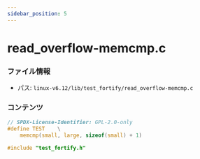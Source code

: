 ```yaml
---
sidebar_position: 5
---
```

# read_overflow-memcmp.c

### ファイル情報

- パス: `linux-v6.12/lib/test_fortify/read_overflow-memcmp.c`

### コンテンツ

```c
// SPDX-License-Identifier: GPL-2.0-only
#define TEST	\
	memcmp(small, large, sizeof(small) + 1)

#include "test_fortify.h"

```
